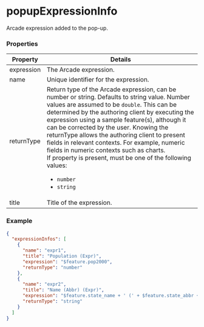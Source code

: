 # popupExpressionInfo

Arcade expression added to the pop-up.

### Properties

| Property | Details
| --- | ---
| expression | The Arcade expression.
| name | Unique identifier for the expression.
| returnType | Return type of the Arcade expression, can be number or string. Defaults to string value. Number values are assumed to be `double`. This can be determined by the authoring client by executing the expression using a sample feature(s), although it can be corrected by the user. Knowing the returnType allows the authoring client to present fields in relevant contexts. For example, numeric fields in numeric contexts such as charts.<br>If property is present, must be one of the following values: <ul><li>`number`</li><li>`string`</li></ul>
| title | Title of the expression.


### Example

```json
{
  "expressionInfos": [
    {
      "name": "expr1",
      "title": "Population (Expr)",
      "expression": "$feature.pop2000",
      "returnType": "number"
    },
    {
      "name": "expr2",
      "title": "Name (Abbr) (Expr)",
      "expression": "$feature.state_name + ' (' + $feature.state_abbr + ')'",
      "returnType": "string"
    }
  ]
}
```

